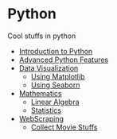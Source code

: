 # Python

Cool stuffs in python

<ul>
	<li><a href="https://github.com/soum-sr/Python/blob/master/Python_hello.ipynb">Introduction to Python</a></li>
	<li><a href="https://github.com/soum-sr/Python/blob/master/Python_adv.ipynb">Advanced Python Features</a></li>
	<li><a href="https://github.com/soum-sr/Python/tree/master/DataVisualization">Data Visualization</a>
		<ul>
			<li><a href="https://github.com/soum-sr/Python/blob/master/DataVisualization/Python_DV.ipynb">Using Matplotlib</a></li>
			<li><a href="https://github.com/soum-sr/Python/blob/master/DataVisualization/Python_DV_SB.ipynb">Using Seaborn</a></li>
		</ul>
	</li>
	<li><a href="https://github.com/soum-sr/Python/tree/master/Mathematics">Mathematics</a>
		<ul>
			<li><a href="https://github.com/soum-sr/Python/blob/master/Mathematics/Python_LA.ipynb">Linear Algebra</a></li>
			<li><a href="https://github.com/soum-sr/Python/blob/master/Mathematics/Python_STAT.ipynb">Statistics</a></li>
		</ul>
	</li>
	<li><a href="https://github.com/soum-sr/Python/tree/master/WebScraping">WebScraping</a>
		<ul>
			<li><a href="https://github.com/soum-sr/Python/blob/master/WebScraping/Collect%20Movie%20Stuff.ipynb">Collect Movie Stuffs</a></li>
		</ul>
	</li>


	


</ul>
